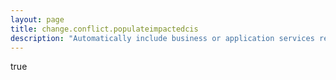 ```yaml
---
layout: page
title: change.conflict.populateimpactedcis
description: "Automatically include business or application services related to CIs with conflicts in the Impacted Cis/Services related list"
---
```

true